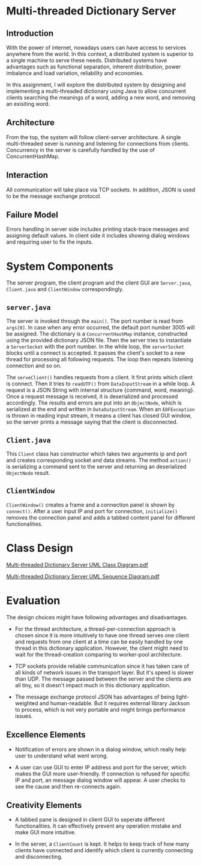 # Multi-threaded Dictionary Server

## Introduction

With the power of internet, nowadays users can have access to services
anywhere from the world. In this context, a distributed system is
superior to a single machine to serve these needs. Distributed systems
have advantages such as functional separation, inherent distribution,
power imbalance and load variation, reliability and economies.

In this assignment, I will explore the distributed system by designing
and implementing a multi-threaded dictionary using Java to allow
concurrent clients searching the meanings of a word, adding a new word,
and removing an exisiting word.

## Architecture

From the top, the system will follow client-server architecture. A
single multi-threaded sever is running and listening for connections
from clients. Concurrency in the server is carefully handled by the use
of ConcurrentHashMap.

## Interaction

All communication will take place via TCP sockets. In addition, JSON is
used to be the message exchange protocol.

## Failure Model

Errors handling in server side includes printing stack-trace messages
and assigning default values. In client side it includes showing dialog
windows and requiring user to fix the inputs.

# System Components

The server program, the client program and the client GUI are
`Server.java`, `Client.java` and `ClientWindow` correspondingly.

## `server.java`

The server is invoked through the `main()`. The port number is read from
`args[0]`. In case when any error occurred, the default port number 3005
will be assigned. The dictionary is a `ConcurrentHashMap` instance,
constructed using the provided dictionary JSON file. Then the server
tries to instantiate a `ServerSocket` with the port number. In the while
loop, the `serverSocket` blocks until a connect is accepted. It passes
the client's socket to a new thread for processing all following
requests. The loop then repeats listening connection and so on.

The `serveClient()` handles requests from a client. It first prints
which client is connect. Then it tries to `readUTF()` from
`DataInputStream` in a while loop. A request is a JSON String with
internal structure {command, word, meaning}. Once a request message is
received, it is deserialized and processed accordingly. The results and
errors are put into an `ObjectNode`, which is serialized at the end and
written in `DataOutputStream`. When an `EOFException` is thrown in
reading input stream, it means a client has closed GUI window, so the
server prints a message saying that the client is disconnected.

## `Client.java`

This `Client` class has constructor which takes two arguments ip and
port and creates corresponding socket and data streams. The method
`action()` is serializing a command sent to the server and returning an
deserialized `ObjectNode` result.

## `ClientWindow`

`ClientWindow()` creates a frame and a connection panel is shown by
`connect()`. After a user input IP and port for connection,
`initialize()` removes the connection panel and adds a tabbed content
panel for different functionalities.

# Class Design

[Multi-threaded Dictionary Server UML Class Diagram.pdf](https://github.com/jiaqiw9/Multi-threaded-Dictionary-Server/files/6489856/Multi-threaded.Dictionary.Server.UML.Class.Diagram.pdf)

[Multi-threaded Dictionary Server UML Sequence Diagram.pdf](https://github.com/jiaqiw9/Multi-threaded-Dictionary-Server/files/6489857/Multi-threaded.Dictionary.Server.UML.Sequence.Diagram.pdf)

# Evaluation

The design choices might have following advantages and disadvantages.

-   For the thread architecture, a thread-per-connection approach is
    chosen since it is more intuitively to have one thread serves one
    client and requests from one client at a time can be easily handled
    by one thread in this dictionary application. However, the client
    might need to wait for the thread-creation comparing to worker-pool
    architecture.

-   TCP sockets provide reliable communication since it has taken care
    of all kinds of network issues in the transport layer. But it's
    speed is slower than UDP. The message passed between the server and
    the clients are all tiny, so it doesn't impact much in this
    dictionary application.

-   The message exchange protocol JSON has advantages of being
    light-weighted and human-readable. But it requires external library
    Jackson to process, which is not very portable and might brings
    performance issues.

## Excellence Elements

-   Notification of errors are shown in a dialog window, which really
    help user to understand what went wrong.

-   A user can use GUI to enter IP address and port for the server,
    which makes the GUI more user-friendly. If connection is refused for
    specific IP and port, an message dialog window will appear. A user
    checks to see the cause and then re-connects again.

## Creativity Elements

-   A tabbed pane is designed in client GUI to seperate different
    functionalities. It can effectively prevent any operation mistake
    and make GUI more intuitive.

-   In the server, a `ClientCount` is kept. It helps to keep track of
    how many clients have connected and identify which client is
    currently connecting and disconnecting.
